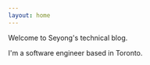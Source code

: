 ```yaml
---
layout: home
---
```


Welcome to Seyong's technical blog.

I'm a software engineer based in Toronto.
